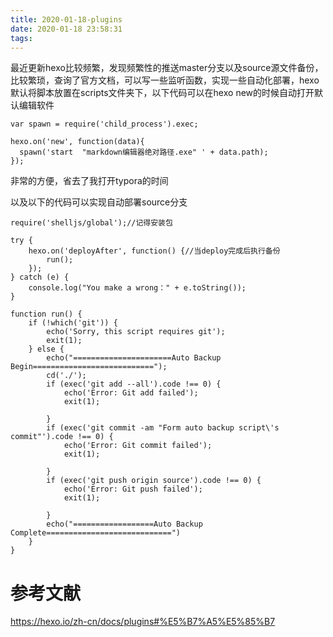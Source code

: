 ```yaml
---
title: 2020-01-18-plugins
date: 2020-01-18 23:58:31
tags:
---
```


最近更新hexo比较频繁，发现频繁性的推送master分支以及source源文件备份，比较繁琐，查询了官方文档，可以写一些监听函数，实现一些自动化部署，hexo默认将脚本放置在scripts文件夹下，以下代码可以在hexo new的时候自动打开默认编辑软件

```
var spawn = require('child_process').exec;

hexo.on('new', function(data){
  spawn('start  "markdown编辑器绝对路径.exe" ' + data.path);
});
```

非常的方便，省去了我打开typora的时间

以及以下的代码可以实现自动部署source分支

```
require('shelljs/global');//记得安装包

try {
	hexo.on('deployAfter', function() {//当deploy完成后执行备份
		run();
	});
} catch (e) {
	console.log("You make a wrong：" + e.toString());
}

function run() {
	if (!which('git')) {
		echo('Sorry, this script requires git');
		exit(1);
	} else {
		echo("======================Auto Backup Begin===========================");
		cd('./');
		if (exec('git add --all').code !== 0) {
			echo('Error: Git add failed');
			exit(1);

		}
		if (exec('git commit -am "Form auto backup script\'s commit"').code !== 0) {
			echo('Error: Git commit failed');
			exit(1);

		}
		if (exec('git push origin source').code !== 0) {
			echo('Error: Git push failed');
			exit(1);

		}
		echo("==================Auto Backup Complete============================")
	}
}

```

# 参考文献

<https://hexo.io/zh-cn/docs/plugins#%E5%B7%A5%E5%85%B7>

